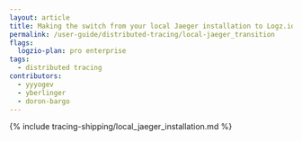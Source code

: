 ```yaml
---
layout: article
title: Making the switch from your local Jaeger installation to Logz.io Distributed Tracing
permalink: /user-guide/distributed-tracing/local-jaeger_transition
flags:
  logzio-plan: pro enterprise
tags:
  - distributed tracing
contributors:
  - yyyogev
  - yberlinger
  - doron-bargo
---
```


{% include tracing-shipping/local_jaeger_installation.md %}